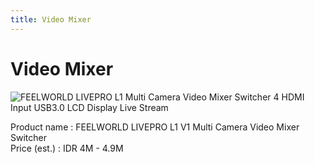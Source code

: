 ```yaml
---
title: Video Mixer
---
```


# Video Mixer

![FEELWORLD LIVEPRO L1 Multi Camera Video Mixer Switcher 4 HDMI Input USB3.0 LCD Display Live Stream](/img/3_2a69fc33-a294-4156-bb85-86344ca20025.jpg)

Product name : FEELWORLD LIVEPRO L1 V1 Multi Camera Video Mixer Switcher\
Price (est.) : IDR 4M - 4.9M
